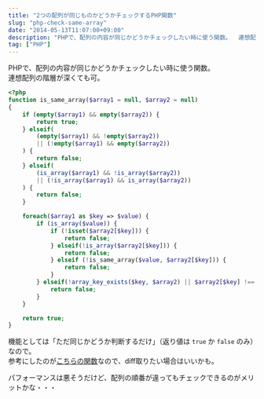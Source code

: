 ```yaml
---
title: "2つの配列が同じものかどうかチェックするPHP関数"
slug: "php-check-same-array"
date: "2014-05-13T11:07:00+09:00"
description: "PHPで、配列の内容が同じかどうかチェックしたい時に使う関数。  連想配列の階層が深くても可。"
tag: ["PHP"]
---
```


PHPで、配列の内容が同じかどうかチェックしたい時に使う関数。  
連想配列の階層が深くても可。

<!--more-->

```php
<?php
function is_same_array($array1 = null, $array2 = null)
{
    if (empty($array1) && empty($array2)) {
        return true;
    } elseif(
        (empty($array1) && !empty($array2))
        || (!empty($array1) && empty($array2))
    ) {
        return false;
    } elseif(
        (is_array($array1) && !is_array($array2))
        || (!is_array($array1) && is_array($array2))
    ) {
        return false;
    }

    foreach($array1 as $key => $value) {
        if (is_array($value)) {
            if (!isset($array2[$key])) {
                return false;
            } elseif(!is_array($array2[$key])) {
                return false;
            } elseif (!is_same_array($value, $array2[$key])) {
                return false;
            }
        } elseif(!array_key_exists($key, $array2) || $array2[$key] !== $value) {
            return false;
        }
    }

    return true;
}
```

機能としては「ただ同じかどうか判断するだけ」（返り値は ```true``` か `false` のみ）なので。  
参考にしたのが[こちらの関数](http://us3.php.net/manual/ja/function.array-diff-assoc.php#73972)なので、diff取りたい場合はいいかも。

パフォーマンスは悪そうだけど、配列の順番が違ってもチェックできるのがメリットかな・・・
